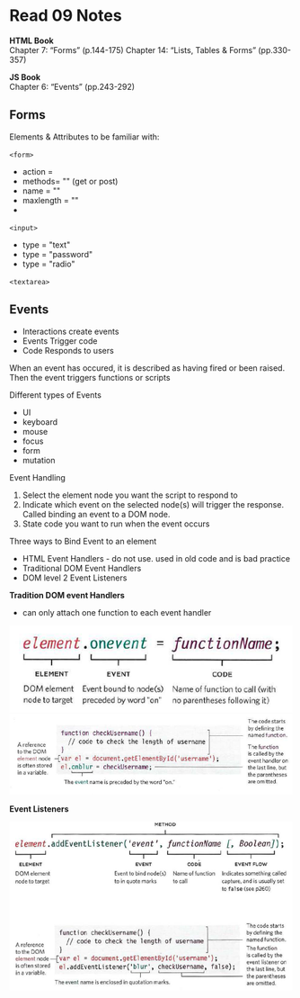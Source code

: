 # Read 09 Notes

**HTML Book**  
Chapter 7: “Forms” (p.144-175)
Chapter 14: “Lists, Tables & Forms” (pp.330-357)

**JS Book**  
Chapter 6: “Events” (pp.243-292)

## Forms

Elements & Attributes to be familiar with: 

`<form>` 
- action = 
- methods= "" (get or post)
- name = ""
- maxlength = ""
- 

`<input>`
- type = "text"
- type = "password"
- type = "radio"

`<textarea>`


## Events

- Interactions create events
- Events Trigger code
- Code Responds to users 

When an event has occured, it is described as having fired or been raised. Then the event triggers functions or scripts

Different types of Events
- UI 
- keyboard
- mouse
- focus
- form 
- mutation

Event Handling 
1. Select the element node you want the script to respond to
1. Indicate which event on the selected node(s) will trigger the response. Called binding an event to a DOM node. 
1. State code you want to run when the event occurs

Three ways to Bind Event to an element
- HTML Event Handlers - do not use. used in old code and is bad practice
- Traditional DOM Event Handlers
- DOM level 2 Event Listeners

**Tradition DOM event Handlers**
- can only attach one function to each event handler

<img src="images/DOM-event-Handlers.png" width="800px">
<img src="images/DOM-event-handler2.png" width="800px">

**Event Listeners**

![Event Listener](images/event-listener.png)

